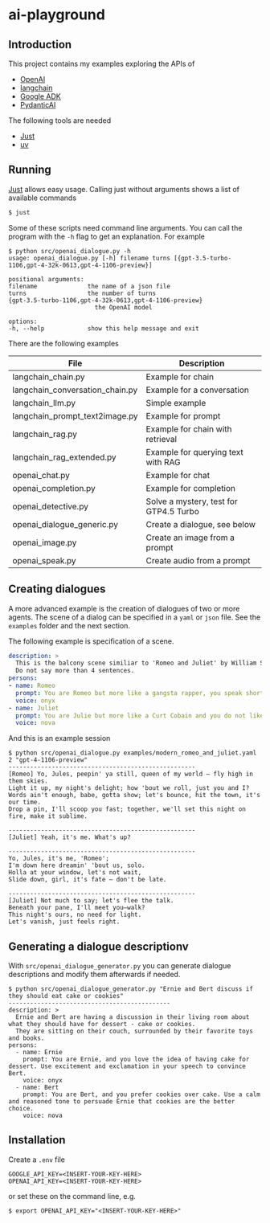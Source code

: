 # ai-playground

## Introduction

This project contains my examples exploring the APIs of 

- [OpenAI](https://platform.openai.com/playground) 
- [langchain](https://python.langchain.com/docs/get_started/introduction)
- [Google ADK](https://google.github.io/adk-docs/)
- [PydanticAI](https://ai.pydantic.dev/)

The following tools are needed

- [Just](https://just.systems/man/en/)
- [uv](https://docs.astral.sh/uv/)

## Running

[Just](https://just.systems/man/en/) allows easy usage. Calling just without arguments shows a list of available commands

```bash
$ just
```

Some of these scripts need command line arguments. You can call the program with the `-h` flag to get an explanation. For example

    $ python src/openai_dialogue.py -h                          
    usage: openai_dialogue.py [-h] filename turns [{gpt-3.5-turbo-1106,gpt-4-32k-0613,gpt-4-1106-preview}]

    positional arguments:
    filename              the name of a json file
    turns                 the number of turns
    {gpt-3.5-turbo-1106,gpt-4-32k-0613,gpt-4-1106-preview}
                            the OpenAI model

    options:
    -h, --help            show this help message and exit

There are the following examples

| File  | Description |
| ------------- | ------------- |
| langchain_chain.py  | Example for chain |
| langchain_conversation_chain.py | Example for a conversation |
| langchain_llm.py | Simple example  |
| langchain_prompt_text2image.py | Example for prompt |
| langchain_rag.py | Example for chain with retrieval |
| langchain_rag_extended.py | Example for querying text with RAG  |
| openai_chat.py | Example for chat |
| openai_completion.py | Example for completion  |
| openai_detective.py | Solve a mystery, test for GTP4.5 Turbo |
| openai_dialogue_generic.py | Create a dialogue, see below |
| openai_image.py | Create an image from a prompt |
| openai_speak.py | Create audio from a prompt |

## Creating dialogues

A more advanced example is the creation of dialogues of two or more agents.
The scene of a dialog can be specified in a `yaml` or `json` file. See the `examples` folder and the next section.

The following example is specification of a scene.

```yaml
description: >
  This is the balcony scene similiar to 'Romeo and Juliet' by William Shakespeare but in 2023.
  Do not say more than 4 sentences.
persons:
- name: Romeo
  prompt: You are Romeo but more like a gangsta rapper, you speak short and precise. You want a date with Juliet.
  voice: onyx
- name: Juliet
  prompt: You are Julie but more like a Curt Cobain and you do not like to talk much.
  voice: nova
```

And this is an example session


    $ python src/openai_dialogue.py examples/modern_romeo_and_juliet.yaml 2 "gpt-4-1106-preview"
    ----------------------------------------------------
    [Romeo] Yo, Jules, peepin' ya still, queen of my world – fly high in them skies.
    Light it up, my night's delight; how 'bout we roll, just you and I?
    Words ain't enough, babe, gotta show; let's bounce, hit the town, it's our time.
    Drop a pin, I'll scoop you fast; together, we'll set this night on fire, make it sublime.

    ----------------------------------------------------
    [Juliet] Yeah, it's me. What's up?

    ----------------------------------------------------
    Yo, Jules, it's me, 'Romeo';
    I'm down here dreamin' 'bout us, solo.
    Holla at your window, let's not wait,
    Slide down, girl, it's fate – don't be late.

    ----------------------------------------------------
    [Juliet] Not much to say; let's flee the talk.
    Beneath your pane, I'll meet you—walk?
    This night's ours, no need for light.
    Let's vanish, just feels right.

## Generating a dialogue descriptionv

With `src/openai_dialogue_generator.py` you can generate dialogue descriptions and modify them afterwards if needed.

    $ python src/openai_dialogue_generator.py "Ernie and Bert discuss if they should eat cake or cookies"
    ---------------------------------------------
    description: >
      Ernie and Bert are having a discussion in their living room about what they should have for dessert - cake or cookies.
      They are sitting on their couch, surrounded by their favorite toys and books.
    persons:
      - name: Ernie
        prompt: You are Ernie, and you love the idea of having cake for dessert. Use excitement and exclamation in your speech to convince Bert.
        voice: onyx
      - name: Bert
        prompt: You are Bert, and you prefer cookies over cake. Use a calm and reasoned tone to persuade Ernie that cookies are the better choice.
        voice: nova

## Installation

Create a `.env` file

```
GOOGLE_API_KEY=<INSERT-YOUR-KEY-HERE>
OPENAI_API_KEY=<INSERT-YOUR-KEY-HERE>
```

or set these on the command line, e.g.

    $ export OPENAI_API_KEY="<INSERT-YOUR-KEY-HERE>"
